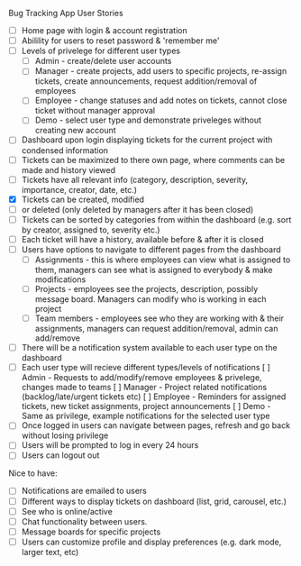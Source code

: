 Bug Tracking App User Stories

- [ ] Home page with login & account registration
- [ ] Abilility for users to reset password & 'remember me'
- [ ] Levels of privelege for different user types
    - [ ] Admin - create/delete user accounts
    - [ ] Manager - create projects, add users to specific projects, re-assign tickets, create announcements, request addition/removal of employees
    - [ ] Employee - change statuses and add notes on tickets, cannot close ticket without manager approval
    - [ ] Demo - select user type and demonstrate priveleges without creating new account
- [ ] Dashboard upon login displaying tickets for the current project with condensed information
- [ ] Tickets can be maximized to there own page, where comments can be made and history viewed
- [ ] Tickets have all relevant info (category, description, severity, importance, creator, date, etc.)
- [x] Tickets can be created, modified
- [ ] or deleted (only deleted by managers after it has been closed)
- [ ] Tickets can be sorted by categories from within the dashboard (e.g. sort by creator, assigned to, severity etc.)
- [ ] Each ticket will have a history, available before & after it is closed
- [ ] Users have options to navigate to different pages from the dashboard
    - [ ] Assignments - this is where employees can view what is assigned to them, managers can see what is assigned to everybody & make modifications
    - [ ] Projects - employees see the projects, description, possibly message board. Managers can modify who is working in each project
    - [ ] Team members - employees see who they are working with & their assignments, managers can request addition/removal, admin can add/remove
- [ ] There will be a notification system available to each user type on the dashboard
- [ ] Each user type will recieve different types/levels of notifications
    [ ] Admin - Requests to add/modify/remove employees & privelege, changes made to teams
    [ ] Manager - Project related notifications (backlog/late/urgent tickets etc)
    [ ] Employee - Reminders for assigned tickets, new ticket assignments, project announcements
    [ ] Demo - Same as privilege, example notifications for the selected user type
- [ ] Once logged in users can navigate between pages, refresh and go back without losing privilege
- [ ] Users will be prompted to log in every 24 hours
- [ ] Users can logout out

Nice to have:
- [ ] Notifications are emailed to users
- [ ] Different ways to display tickets on dashboard (list, grid, carousel, etc.)
- [ ] See who is online/active
- [ ] Chat functionality between users.
- [ ] Message boards for specific projects
- [ ] Users can customize profile and display preferences (e.g. dark mode, larger text, etc)